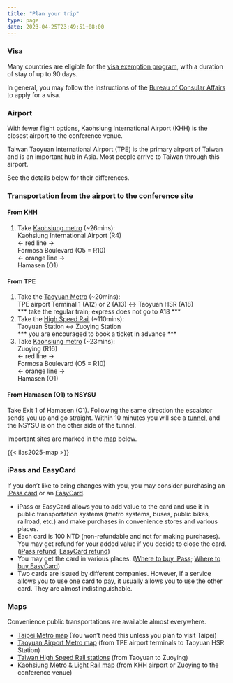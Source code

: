 ```yaml
---
title: "Plan your trip"
type: page
date: 2023-04-25T23:49:51+08:00
---
```


### Visa

Many countries are eligible for the [visa exemption
program](https://www.boca.gov.tw/cp-149-4486-7785a-2.html), with a
duration of stay of up to 90 days.

In general, you may follow the instructions of the [Bureau of Consular
Affairs](https://www.boca.gov.tw/np-137-2.html) to apply for a visa.


### Airport

With fewer flight options, Kaohsiung International Airport (KHH) is
the closest airport to the conference venue.

Taiwan Taoyuan International Airport (TPE) is the primary airport of
Taiwan and is an important hub in Asia.  Most people arrive to Taiwan
through this airport.  

See the details below for their differences.


### Transportation from the airport to the conference site

#### From KHH

1. Take [Kaohsiung metro](https://www.krtc.com.tw/eng/) (~26mins):  
Kaohsiung International Airport (R4)  
← red line →  
Formosa Boulevard (O5 = R10)  
← orange line →  
Hamasen (O1)

#### From TPE

1. Take the [Taoyuan Metro](https://www.tymetro.com.tw/tymetro-new/en/index.php)
(~20mins):  
TPE airport Terminal 1 (A12) or 2 (A13) ↔ Taoyuan HSR (A18)  
*** take the regular train; express does not go to A18 ***  
2. Take the [High Speed Rail](https://en.thsrc.com.tw/) (~110mins):  
Taoyuan Station ↔ Zuoying Station  
*** you are encouraged to book a ticket in advance ***
3. Take [Kaohsiung metro](https://www.krtc.com.tw/eng/) (~23mins):  
Zuoying (R16)  
← red line →  
Formosa Boulevard (O5 = R10)  
← orange line →  
Hamasen (O1)

#### From Hamasen (O1) to NSYSU

Take Exit 1 of Hamasen (O1).  Following the same direction the escalator sends
you up and go straight.  Within 10 minutes you will see a 
[tunnel](https://maps.app.goo.gl/vbJkGMevnMdwpWu87), and the NSYSU is on the 
other side of the tunnel.

Important sites are marked in the 
[map](https://www.google.com/maps/d/edit?mid=1Azfb01T0c8C7lEPZkl38MuIOxMS96XQ&usp=sharing) below.

{{< ilas2025-map >}}


### iPass and EasyCard

If you don’t like to bring changes with you, you may consider
purchasing an [iPass card](https://www.i-pass.com.tw/en) or an
[EasyCard](https://www.easycard.com.tw/en/).

- iPass or EasyCard allows you to add value to the card and use it in
  public transportation systems (metro systems, buses, public bikes,
  railroad, etc.) and make purchases in convenience stores and various
  places.
- Each card is 100 NTD (non-refundable and not for making
  purchases). You may get refund for your added value if you decide to
  close the card.  ([iPass
  refund](https://www.i-pass.com.tw/en/Page/Refund); [EasyCard
  refund](https://www.easycard.com.tw/en/service))
- You may get the card in various places.  ([Where to buy
  iPass](https://www.i-pass.com.tw/en/Page/StandardAdult); [Where to
  buy
  EasyCard](https://www.easycard.com.tw/en/easycard?cls=1521769569&id=1521769904))
- Two cards are issued by different companies.  However, if a service
  allows you to use one card to pay, it usually allows you to use the
  other card.  They are almost indistinguishable.


### Maps

Convenience public transportations are available almost everywhere.

- [Taipei Metro
  map](https://english.metro.taipei/cp.aspx?n=1BE0AF76C79F9A38) (You
  won’t need this unless you plan to visit Taipei)  
- [Taoyuan Airport Metro
  map](https://www.tymetro.com.tw/tymetro-new/en/_pages/travel-guide/road.html)
  (from TPE airport terminals to Taoyuan HSR Station)
- [Taiwan High Speed
  Rail
  stations](https://en.thsrc.com.tw/ArticleContent/ad3798f7-cf0b-4728-9a5e-9196931d6f48)
  (from Taoyuan to Zuoying)
- [Kaohsiung Metro & Light Rail
  map](https://www.krtc.com.tw/eng/KLRT/guide_map) (from KHH airport or
  Zuoying to the conference venue)

